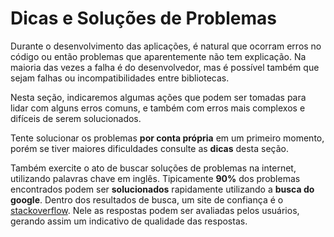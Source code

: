 
# Dicas e Soluções de Problemas

Durante o desenvolvimento das aplicações, é natural que ocorram erros no código ou então problemas que aparentemente não tem explicação. Na maioria das vezes a falha é do desenvolvedor, mas é possível também que sejam falhas ou incompatibilidades entre bibliotecas. 

Nesta seção, indicaremos algumas ações que podem ser tomadas para lidar com alguns erros comuns, e também com erros mais complexos e difíceis de serem solucionados.

Tente solucionar os problemas **por conta própria** em um primeiro momento, porém se tiver maiores dificuldades consulte as **dicas** desta seção.

Também exercite o ato de buscar soluções de problemas na internet, utilizando palavras chave em inglês. Tipicamente **90%** dos problemas encontrados podem ser **solucionados** rapidamente utilizando a **busca do google**. 
Dentro dos resultados de busca, um site de confiança é o [stackoverflow](https://stackoverflow.com/). Nele as respostas podem ser avaliadas pelos usuários, gerando assim um indicativo de qualidade das respostas.

